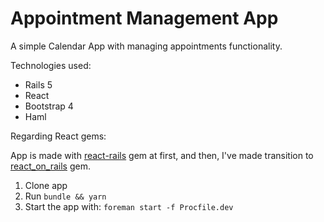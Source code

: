 # Appointment Management App

A simple Calendar App with managing appointments functionality.

Technologies used:

* Rails 5
* React
* Bootstrap 4
* Haml

Regarding React gems:

App is made with [react-rails] gem at first, and then, I've made transition to [react_on_rails] gem.

1. Clone app
2. Run `bundle && yarn`
3. Start the app with: `foreman start -f Procfile.dev`

[react-rails]: https://github.com/reactjs/react-rails
[react_on_rails]: https://github.com/shakacode/react_on_rails